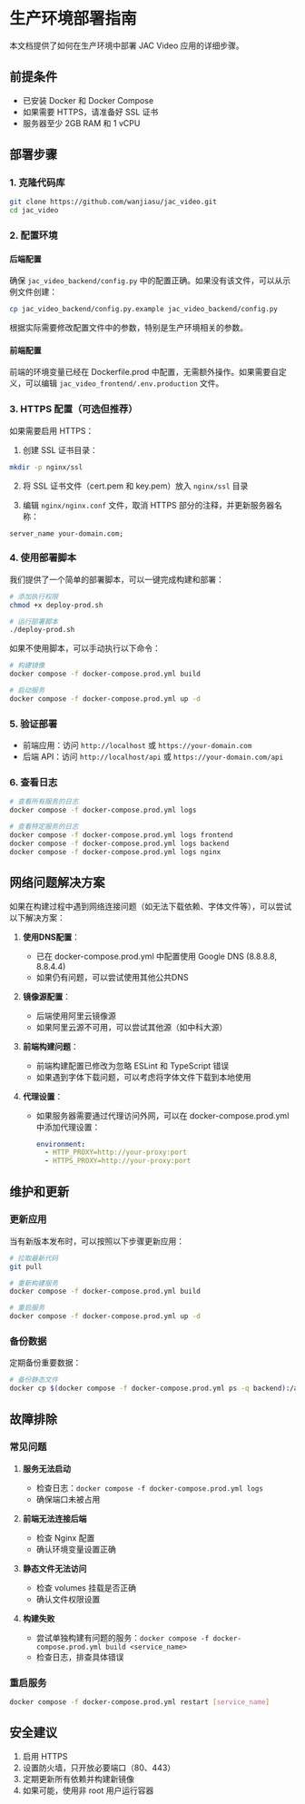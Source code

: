 # 生产环境部署指南

本文档提供了如何在生产环境中部署 JAC Video 应用的详细步骤。

## 前提条件

- 已安装 Docker 和 Docker Compose
- 如果需要 HTTPS，请准备好 SSL 证书
- 服务器至少 2GB RAM 和 1 vCPU

## 部署步骤

### 1. 克隆代码库

```bash
git clone https://github.com/wanjiasu/jac_video.git
cd jac_video
```

### 2. 配置环境

#### 后端配置

确保 `jac_video_backend/config.py` 中的配置正确。如果没有该文件，可以从示例文件创建：

```bash
cp jac_video_backend/config.py.example jac_video_backend/config.py
```

根据实际需要修改配置文件中的参数，特别是生产环境相关的参数。

#### 前端配置

前端的环境变量已经在 Dockerfile.prod 中配置，无需额外操作。如果需要自定义，可以编辑 `jac_video_frontend/.env.production` 文件。

### 3. HTTPS 配置（可选但推荐）

如果需要启用 HTTPS：

1. 创建 SSL 证书目录：

```bash
mkdir -p nginx/ssl
```

2. 将 SSL 证书文件（cert.pem 和 key.pem）放入 `nginx/ssl` 目录

3. 编辑 `nginx/nginx.conf` 文件，取消 HTTPS 部分的注释，并更新服务器名称：

```
server_name your-domain.com;
```

### 4. 使用部署脚本

我们提供了一个简单的部署脚本，可以一键完成构建和部署：

```bash
# 添加执行权限
chmod +x deploy-prod.sh

# 运行部署脚本
./deploy-prod.sh
```

如果不使用脚本，可以手动执行以下命令：

```bash
# 构建镜像
docker compose -f docker-compose.prod.yml build

# 启动服务
docker compose -f docker-compose.prod.yml up -d
```

### 5. 验证部署

- 前端应用：访问 `http://localhost` 或 `https://your-domain.com`
- 后端 API：访问 `http://localhost/api` 或 `https://your-domain.com/api`

### 6. 查看日志

```bash
# 查看所有服务的日志
docker compose -f docker-compose.prod.yml logs

# 查看特定服务的日志
docker compose -f docker-compose.prod.yml logs frontend
docker compose -f docker-compose.prod.yml logs backend
docker compose -f docker-compose.prod.yml logs nginx
```

## 网络问题解决方案

如果在构建过程中遇到网络连接问题（如无法下载依赖、字体文件等），可以尝试以下解决方案：

1. **使用DNS配置**：
   - 已在 docker-compose.prod.yml 中配置使用 Google DNS (8.8.8.8, 8.8.4.4)
   - 如果仍有问题，可以尝试使用其他公共DNS

2. **镜像源配置**：
   - 后端使用阿里云镜像源
   - 如果阿里云源不可用，可以尝试其他源（如中科大源）

3. **前端构建问题**：
   - 前端构建配置已修改为忽略 ESLint 和 TypeScript 错误
   - 如果遇到字体下载问题，可以考虑将字体文件下载到本地使用

4. **代理设置**：
   - 如果服务器需要通过代理访问外网，可以在 docker-compose.prod.yml 中添加代理设置：
     ```yaml
     environment:
       - HTTP_PROXY=http://your-proxy:port
       - HTTPS_PROXY=http://your-proxy:port
     ```

## 维护和更新

### 更新应用

当有新版本发布时，可以按照以下步骤更新应用：

```bash
# 拉取最新代码
git pull

# 重新构建服务
docker compose -f docker-compose.prod.yml build

# 重启服务
docker compose -f docker-compose.prod.yml up -d
```

### 备份数据

定期备份重要数据：

```bash
# 备份静态文件
docker cp $(docker compose -f docker-compose.prod.yml ps -q backend):/app/static ./backups/static_$(date +%Y%m%d)
```

## 故障排除

### 常见问题

1. **服务无法启动**
   - 检查日志：`docker compose -f docker-compose.prod.yml logs`
   - 确保端口未被占用

2. **前端无法连接后端**
   - 检查 Nginx 配置
   - 确认环境变量设置正确

3. **静态文件无法访问**
   - 检查 volumes 挂载是否正确
   - 确认文件权限设置

4. **构建失败**
   - 尝试单独构建有问题的服务：`docker compose -f docker-compose.prod.yml build <service_name>`
   - 检查日志，排查具体错误

### 重启服务

```bash
docker compose -f docker-compose.prod.yml restart [service_name]
```

## 安全建议

1. 启用 HTTPS
2. 设置防火墙，只开放必要端口（80、443）
3. 定期更新所有依赖并构建新镜像
4. 如果可能，使用非 root 用户运行容器 